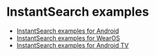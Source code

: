 # InstantSearch examples

* [InstantSearch examples for Android](android)
* [InstantSearch examples for WearOS](wearos)
* [InstantSearch examples for Android TV](androidtv)
